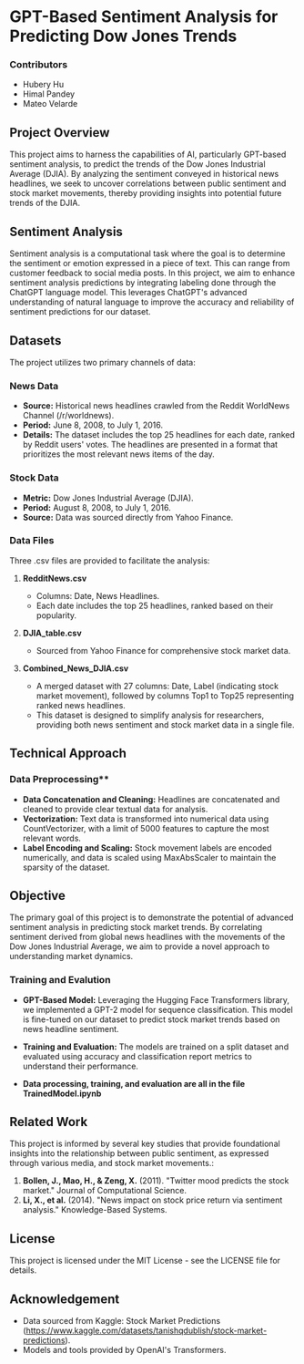 # GPT-Based Sentiment Analysis for Predicting Dow Jones Trends

### Contributors
- Hubery Hu
- Himal Pandey
- Mateo Velarde

## Project Overview

This project aims to harness the capabilities of AI, particularly GPT-based sentiment analysis, to predict the trends of the Dow Jones Industrial Average (DJIA). By analyzing the sentiment conveyed in historical news headlines, we seek to uncover correlations between public sentiment and stock market movements, thereby providing insights into potential future trends of the DJIA.

## Sentiment Analysis

Sentiment analysis is a computational task where the goal is to determine the sentiment or emotion expressed in a piece of text. This can range from customer feedback to social media posts. In this project, we aim to enhance sentiment analysis predictions by integrating labeling done through the ChatGPT language model. This leverages ChatGPT's advanced understanding of natural language to improve the accuracy and reliability of sentiment predictions for our dataset.

## Datasets

The project utilizes two primary channels of data:

### News Data
- **Source:** Historical news headlines crawled from the Reddit WorldNews Channel (/r/worldnews).
- **Period:** June 8, 2008, to July 1, 2016.
- **Details:** The dataset includes the top 25 headlines for each date, ranked by Reddit users' votes. The headlines are presented in a format that prioritizes the most relevant news items of the day.

### Stock Data
- **Metric:** Dow Jones Industrial Average (DJIA).
- **Period:** August 8, 2008, to July 1, 2016.
- **Source:** Data was sourced directly from Yahoo Finance.

### Data Files
Three .csv files are provided to facilitate the analysis:

1. **RedditNews.csv**
   - Columns: Date, News Headlines.
   - Each date includes the top 25 headlines, ranked based on their popularity.

2. **DJIA_table.csv**
   - Sourced from Yahoo Finance for comprehensive stock market data.

3. **Combined_News_DJIA.csv**
   - A merged dataset with 27 columns: Date, Label (indicating stock market movement), followed by columns Top1 to Top25 representing ranked news headlines.
   - This dataset is designed to simplify analysis for researchers, providing both news sentiment and stock market data in a single file.

## Technical Approach

### Data Preprocessing**
- **Data Concatenation and Cleaning:** Headlines are concatenated and cleaned to provide clear textual data for analysis.
- **Vectorization:** Text data is transformed into numerical data using CountVectorizer, with a limit of 5000 features to capture the most relevant words.
- **Label Encoding and Scaling:** Stock movement labels are encoded numerically, and data is scaled using MaxAbsScaler to maintain the sparsity of the dataset.


## Objective
The primary goal of this project is to demonstrate the potential of advanced sentiment analysis in predicting stock market trends. By correlating sentiment derived from global news headlines with the movements of the Dow Jones Industrial Average, we aim to provide a novel approach to understanding market dynamics.

### Training and Evalution

- **GPT-Based Model:** Leveraging the Hugging Face Transformers library, we implemented a GPT-2 model for sequence classification. This model is fine-tuned on our dataset to predict stock market trends based on news headline sentiment.

- **Training and Evaluation:** The models are trained on a split dataset and evaluated using accuracy and classification report metrics to understand their performance.

- **Data processing, training, and evaluation are all in the file TrainedModel.ipynb**  

## Related Work

This project is informed by several key studies that provide foundational insights into the relationship between public sentiment, as expressed through various media, and stock market movements.:

1. **Bollen, J., Mao, H., & Zeng, X.** (2011). "Twitter mood predicts the stock market." Journal of Computational Science.
2. **Li, X., et al.** (2014). "News impact on stock price return via sentiment analysis." Knowledge-Based Systems.

## License

This project is licensed under the MIT License - see the LICENSE file for details.

## Acknowledgement

- Data sourced from Kaggle: Stock Market Predictions (https://www.kaggle.com/datasets/tanishqdublish/stock-market-predictions).
- Models and tools provided by OpenAI's Transformers.